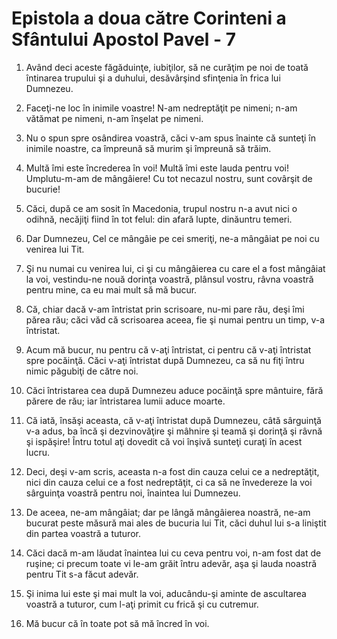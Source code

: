 # Epistola a doua c&#259;tre Corinteni a Sf&#226;ntului Apostol Pavel - 7

1. Având deci aceste făgăduinţe, iubiţilor, să ne curăţim pe noi de toată întinarea trupului şi a duhului, desăvârşind sfinţenia în frica lui Dumnezeu. 

2. Faceţi-ne loc în inimile voastre! N-am nedreptăţit pe nimeni; n-am vătămat pe nimeni, n-am înşelat pe nimeni. 

3. Nu o spun spre osândirea voastră, căci v-am spus înainte că sunteţi în inimile noastre, ca împreună să murim şi împreună să trăim. 

4. Multă îmi este încrederea în voi! Multă îmi este lauda pentru voi! Umplutu-m-am de mângâiere! Cu tot necazul nostru, sunt covârşit de bucurie! 

5. Căci, după ce am sosit în Macedonia, trupul nostru n-a avut nici o odihnă, necăjiţi fiind în tot felul: din afară lupte, dinăuntru temeri. 

6. Dar Dumnezeu, Cel ce mângâie pe cei smeriţi, ne-a mângâiat pe noi cu venirea lui Tit. 

7. Şi nu numai cu venirea lui, ci şi cu mângâierea cu care el a fost mângâiat la voi, vestindu-ne nouă dorinţa voastră, plânsul vostru, râvna voastră pentru mine, ca eu mai mult să mă bucur. 

8. Că, chiar dacă v-am întristat prin scrisoare, nu-mi pare rău, deşi îmi părea rău; căci văd că scrisoarea aceea, fie şi numai pentru un timp, v-a întristat. 

9. Acum mă bucur, nu pentru că v-aţi întristat, ci pentru că v-aţi întristat spre pocăinţă. Căci v-aţi întristat după Dumnezeu, ca să nu fiţi întru nimic păgubiţi de către noi. 

10. Căci întristarea cea după Dumnezeu aduce pocăinţă spre mântuire, fără părere de rău; iar întristarea lumii aduce moarte. 

11. Că iată, însăşi aceasta, că v-aţi întristat după Dumnezeu, câtă sârguinţă v-a adus, ba încă şi dezvinovăţire şi mâhnire şi teamă şi dorinţă şi râvnă şi ispăşire! Întru totul aţi dovedit că voi înşivă sunteţi curaţi în acest lucru. 

12. Deci, deşi v-am scris, aceasta n-a fost din cauza celui ce a nedreptăţit, nici din cauza celui ce a fost nedreptăţit, ci ca să ne învedereze la voi sârguinţa voastră pentru noi, înaintea lui Dumnezeu. 

13. De aceea, ne-am mângâiat; dar pe lângă mângâierea noastră, ne-am bucurat peste măsură mai ales de bucuria lui Tit, căci duhul lui s-a liniştit din partea voastră a tuturor. 

14. Căci dacă m-am lăudat înaintea lui cu ceva pentru voi, n-am fost dat de ruşine; ci precum toate vi le-am grăit întru adevăr, aşa şi lauda noastră pentru Tit s-a făcut adevăr. 

15. Şi inima lui este şi mai mult la voi, aducându-şi aminte de ascultarea voastră a tuturor, cum l-aţi primit cu frică şi cu cutremur. 

16. Mă bucur că în toate pot să mă încred în voi. 

